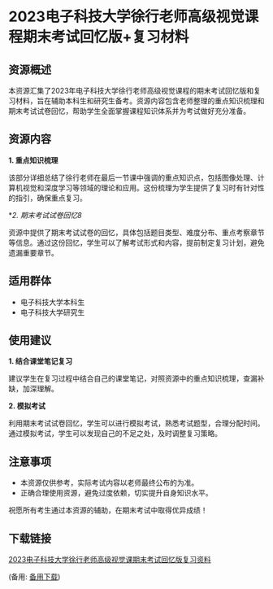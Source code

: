 # 2023电子科技大学徐行老师高级视觉课程期末考试回忆版+复习材料

## 资源概述

本资源汇集了2023年电子科技大学徐行老师高级视觉课程的期末考试回忆版和复习材料，旨在辅助本科生和研究生备考。资源内容包含老师整理的重点知识梳理和期末考试试卷回忆，帮助学生全面掌握课程知识体系并为考试做好充分准备。

## 资源内容

**1. 重点知识梳理**

该部分详细总结了徐行老师在最后一节课中强调的重点知识点，包括图像处理、计算机视觉和深度学习等领域的理论和应用。这份梳理为学生提供了复习时有针对性的指引，确保重点复习。

**2. 期末考试试卷回忆8*

资源中提供了期末考试试卷的回忆，具体包括题目类型、难度分布、重点考察章节等信息。通过这份回忆，学生可以了解考试形式和内容，提前制定复习计划，避免遗漏重要章节。

## 适用群体

- 电子科技大学本科生
- 电子科技大学研究生

## 使用建议

**1. 结合课堂笔记复习**

建议学生在复习过程中结合自己的课堂笔记，对照资源中的重点知识梳理，查漏补缺，加深理解。

**2. 模拟考试**

利用期末考试试卷回忆，学生可以进行模拟考试，熟悉考试题型，合理分配时间。通过模拟考试，学生可以发现自己的不足之处，及时调整复习策略。

## 注意事项

- 本资源仅供参考，实际考试内容以老师最终公布的为准。
- 正确合理使用资源，避免过度依赖，切实提升自身知识水平。

祝愿所有考生通过本资源的辅助，在期末考试中取得优异成绩！

## 下载链接
[2023电子科技大学徐行老师高级视觉课期末考试回忆版复习资料](https://pan.quark.cn/s/5784c51ff623) 

(备用: [备用下载](https://pan.baidu.com/s/1DBaUYWdzdGn5NgGjl7p7GA?pwd=1234))

